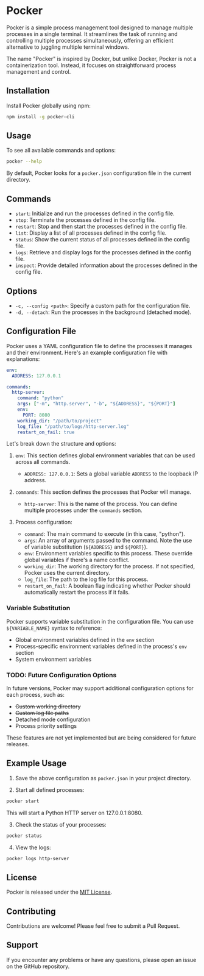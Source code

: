 # Pocker

Pocker is a simple process management tool designed to manage multiple processes in a single terminal. It streamlines the task of running and controlling multiple processes simultaneously, offering an efficient alternative to juggling multiple terminal windows.

The name "Pocker" is inspired by Docker, but unlike Docker, Pocker is not a containerization tool. Instead, it focuses on straightforward process management and control.

## Installation

Install Pocker globally using npm:

```bash
npm install -g pocker-cli
```

## Usage

To see all available commands and options:

```bash
pocker --help
```

By default, Pocker looks for a `pocker.json` configuration file in the current directory.

## Commands

- `start`: Initialize and run the processes defined in the config file.
- `stop`: Terminate the processes defined in the config file.
- `restart`: Stop and then start the processes defined in the config file.
- `list`: Display a list of all processes defined in the config file.
- `status`: Show the current status of all processes defined in the config file.
- `logs`: Retrieve and display logs for the processes defined in the config file.
- `inspect`: Provide detailed information about the processes defined in the config file.

## Options

- `-c, --config <path>`: Specify a custom path for the configuration file.
- `-d, --detach`: Run the processes in the background (detached mode).

## Configuration File

Pocker uses a YAML configuration file to define the processes it manages and their environment. Here's an example configuration file with explanations:

```yaml
env:
  ADDRESS: 127.0.0.1

commands:
  http-server:
    command: "python"
    args: ["-m", "http.server", "-b", "${ADDRESS}", "${PORT}"]
    env:
      PORT: 8080
    working_dir: "/path/to/project"
    log_file: "/path/to/logs/http-server.log"
    restart_on_fail: true
```

Let's break down the structure and options:

1. `env`: This section defines global environment variables that can be used across all commands.
   - `ADDRESS: 127.0.0.1`: Sets a global variable `ADDRESS` to the loopback IP address.

2. `commands`: This section defines the processes that Pocker will manage.
   - `http-server`: This is the name of the process. You can define multiple processes under the `commands` section.

3. Process configuration:
   - `command`: The main command to execute (in this case, "python").
   - `args`: An array of arguments passed to the command. Note the use of variable substitution (`${ADDRESS}` and `${PORT}`).
   - `env`: Environment variables specific to this process. These override global variables if there's a name conflict.
   - `working_dir`: The working directory for the process. If not specified, Pocker uses the current directory.
   - `log_file`: The path to the log file for this process.
   - `restart_on_fail`: A boolean flag indicating whether Pocker should automatically restart the process if it fails.

### Variable Substitution

Pocker supports variable substitution in the configuration file. You can use `${VARIABLE_NAME}` syntax to reference:
- Global environment variables defined in the `env` section
- Process-specific environment variables defined in the process's `env` section
- System environment variables

### TODO: Future Configuration Options

In future versions, Pocker may support additional configuration options for each process, such as:

- ~~Custom working directory~~
- ~~Custom log file paths~~
- Detached mode configuration
- Process priority settings

These features are not yet implemented but are being considered for future releases.

## Example Usage

1. Save the above configuration as `pocker.json` in your project directory.

2. Start all defined processes:

```bash
pocker start
```

This will start a Python HTTP server on 127.0.0.1:8080.

3. Check the status of your processes:

```bash
pocker status
```

4. View the logs:

```bash
pocker logs http-server
```

## License

Pocker is released under the [MIT License](./LICENSE).

## Contributing

Contributions are welcome! Please feel free to submit a Pull Request.

## Support

If you encounter any problems or have any questions, please open an issue on the GitHub repository.